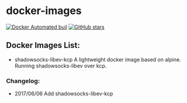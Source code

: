 # docker-images
[![Docker Automated buil](https://img.shields.io/docker/automated/jrottenberg/ffmpeg.svg)](https://hub.docker.com/r/randyzhong/shadowsocks-libev-kcp/builds/)
[![GitHub stars](https://img.shields.io/github/stars/randyzhong/docker-images.svg)](https://github.com/randyzhong/docker-images/stargazers)
## Docker Images List:
* shadowsocks-libev-kcp
A lightweight docker image based on alpine. Running shadowsocks-libev over kcp.

### Changelog:
* 2017/06/06 Add shadowsocks-libev-kcp
